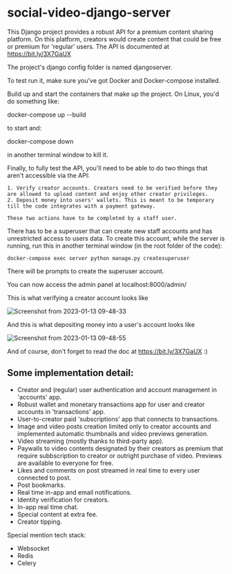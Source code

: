 # social-video-django-server
This Django project provides a robust API for a premium content sharing platform. On this platform, creators would create content that could be free or premium for 'regular' users.  The API is documented at https://bit.ly/3X7GaUX

The project's django config folder is named djangoserver.

To test run it, make sure you've got Docker and Docker-compose installed.

Build up and start the containers that make up the project. On Linux, you'd do something like:

  docker-compose up --build

to start and:

  docker-compose down

in another terminal window to kill it.

Finally, to fully test the API, you'll need to be able to do two things that aren't accessible via the API:

	1. Verify creator accounts. Creators need to be verified before they are allowed to upload content and enjoy other creator privileges.
	2. Deposit money into users' wallets. This is meant to be temporary till the code integrates with a payment gateway.
	
	These two actions have to be completed by a staff user.
	
There has to be a superuser that can create new staff accounts and has unrestricted access to users data. To create this account, while the server is running, run this in another terminal window (in the root folder of the code):

 	docker-compose exec server python manage.py createsuperuser

There will be prompts to create the superuser account.

You can now access the admin panel at localhost:8000/admin/

This is what verifying a creator account looks like

![Screenshot from 2023-01-13 09-48-33](https://user-images.githubusercontent.com/70032662/212278479-c2480e30-8585-4f74-adda-f16d83a70263.png)

And this is what depositing money into a user's account looks like

![Screenshot from 2023-01-13 09-48-55](https://user-images.githubusercontent.com/70032662/212278629-80052e37-4247-49d6-a56d-e2ee471f4209.png)

And of course, don't forget to read the doc at https://bit.ly/3X7GaUX :)

## Some implementation detail:
- Creator and (regular) user authentication and account management in 'accounts' app.
- Robust wallet and monetary transactions app for user and creator accounts in 'transactions' app.
- User-to-creator paid 'subscriptions' app that connects to transactions.
- Image and video posts creation limited only to creator accounts and implemented automatic thumbnails and video previews generation.
- Video streaming (mostly thanks to third-party app).
- Paywalls to video contents designated by their creators as premium that require subbscription to creator or outright purchase of video. Previews are available to everyone for free.
- Likes and comments on post streamed in real time to every user connected to post.
- Post bookmarks.
- Real time in-app and email notifications.
- Identity verification for creators.
- In-app real time chat.
- Special content at extra fee.
- Creator tipping.

Special mention tech stack:
- Websocket
- Redis
- Celery
